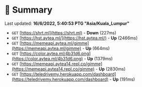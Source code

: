 # 📖 Summary
Last updated: **16/6/2022, 5:40:53 PTG "Asia/Kuala_Lumpur"**

- `GET` [https://shrt.ml](https://shrt.ml) - **Down** (227ms)
- `GET` [https://hst.aytea.ml/](https://hst.aytea.ml/) - **Up** (2466ms)
- `GET` [https://memeapi.aytea.ml/gimme](https://memeapi.aytea.ml/gimme) - **Up** (664ms)
- `GET` [https://color.aytea.ml/4b31d6.png](https://color.aytea.ml/4b31d6.png) - **Up** (1379ms)
- `GET` [https://memeapi.aytea14.repl.co/gimme](https://memeapi.aytea14.repl.co/gimme) - **Up** (2830ms)
- `GET` [https://teledrivemy.herokuapp.com/dashboard](https://teledrivemy.herokuapp.com/dashboard) - **Up** (191ms)
